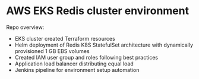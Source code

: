 # AWS EKS Redis cluster environment

Repo overview:
- EKS cluster created Terraform resources
- Helm deployment of Redis K8S StatefulSet architecture with dynamically provisioned 1 GB EBS volumes
- Created IAM user group and roles following best practices
- Application load balancer distributing equal load
- Jenkins pipeline for environment setup automation
